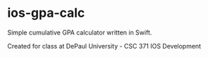 # ios-gpa-calc
Simple cumulative GPA calculator written in Swift.

Created for class at DePaul University - CSC 371 IOS Development
